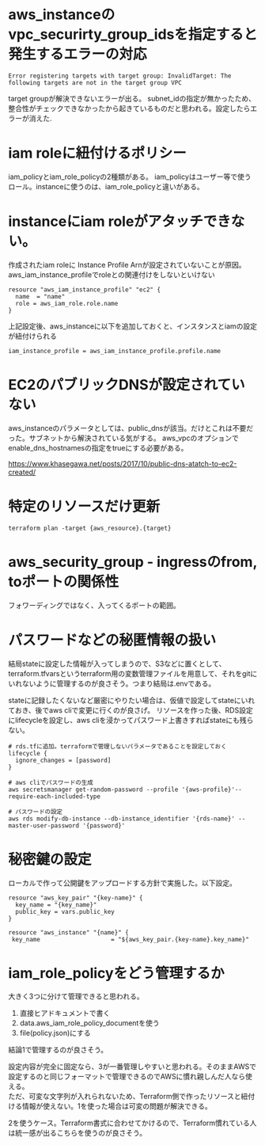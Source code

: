 # aws_instanceのvpc_securirty_group_idsを指定すると発生するエラーの対応

```
Error registering targets with target group: InvalidTarget: The following targets are not in the target group VPC
```
target groupが解決できないエラーが出る。
subnet_idの指定が無かったため、整合性がチェックできなかったから起きているものだと思われる。設定したらエラーが消えた.

# iam roleに紐付けるポリシー

iam_policyとiam_role_policyの2種類がある。
iam_policyはユーザー等で使うロール。instanceに使うのは、iam_role_policyと違いがある。


# instanceにiam roleがアタッチできない。

作成されたiam roleに Instance Profile Arnが設定されていないことが原因。
aws_iam_instance_profileでroleとの関連付けをしないといけない

```
resource "aws_iam_instance_profile" "ec2" {
  name  = "name"
  role = aws_iam_role.role.name
}
```

上記設定後、aws_instanceに以下を追加しておくと、インスタンスとiamの設定が紐付けられる
```
iam_instance_profile = aws_iam_instance_profile.profile.name
```

# EC2のパブリックDNSが設定されていない

aws_instanceのパラメータとしては、public_dnsが該当。だけとこれは不要だった。サブネットから解決されている気がする。
aws_vpcのオプションでenable_dns_hostnamesの指定をtrueにする必要がある。

https://www.khasegawa.net/posts/2017/10/public-dns-atatch-to-ec2-created/


# 特定のリソースだけ更新

`terraform plan -target {aws_resource}.{target}`

# aws_security_group - ingressのfrom, toポートの関係性

フォワーディングではなく、入ってくるポートの範囲。

# パスワードなどの秘匿情報の扱い

結局stateに設定した情報が入ってしまうので、S3などに置くとして、
terraform.tfvarsというterraform用の変数管理ファイルを用意して、それをgitにいれないように管理するのが良さそう。つまり結局は.envである。

stateに記録したくないなど厳密にやりたい場合は、仮値で設定してstateにいれておき、後でaws cliで変更に行くのが良さげ。
リソースを作った後、RDS設定にlifecycleを設定し、aws cliを浸かってパスワード上書きすればstateにも残らない。

```
# rds.tfに追加。terraformで管理しないパラメータであることを設定しておく
lifecycle {
  ignore_changes = [password]
}
```

```
# aws cliでパスワードの生成
aws secretsmanager get-random-password --profile '{aws-profile}'--require-each-included-type

# パスワードの設定
aws rds modify-db-instance --db-instance_identifier '{rds-name}' --master-user-password '{password}'
```

# 秘密鍵の設定

ローカルで作って公開鍵をアップロードする方針で実施した。以下設定。

```
resource "aws_key_pair" "{key-name}" {
  key_name = "{key_name}"
  public_key = vars.public_key
}

resource "aws_instance" "{name}" {
 key_name                    = "${aws_key_pair.{key-name}.key_name}"
```

# iam_role_policyをどう管理するか

大きく3つに分けて管理できると思われる。

1. 直接ヒアドキュメントで書く
2. data.aws_iam_role_policy_documentを使う
3. file(policy.json)にする

結論1で管理するのが良さそう。

設定内容が完全に固定なら、3が一番管理しやすいと思われる。そのままAWSで設定するのと同じフォーマットで管理できるのでAWSに慣れ親しんだ人なら使える。  
ただ、可変な文字列が入れられないため、Terraform側で作ったリソースと紐付ける情報が使えない。1を使った場合は可変の問題が解決できる。

2を使うケース。Terraform書式に合わせてかけるので、Terraform慣れている人は統一感が出るこちらを使うのが良さそう。


